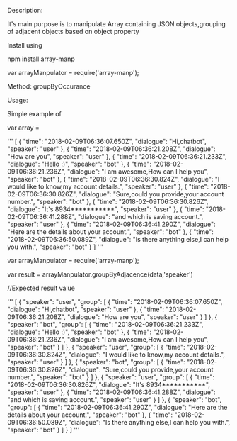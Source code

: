Description:

It's main purpose is to manipulate Array containing JSON objects,grouping of adjacent objects based on object property

Install using

npm install array-manp

var arrayManpulator = require('array-manp');

Method:
groupByOccurance

Usage:

Simple example of

var array =

'''
[
    {
        "time": "2018-02-09T06:36:07.650Z",
        "dialogue": "Hi,chatbot",
        "speaker": "user"
    },
    {
        "time": "2018-02-09T06:36:21.208Z",
        "dialogue": "How are you",
        "speaker": "user"
    },
    {
        "time": "2018-02-09T06:36:21.233Z",
        "dialogue": "Hello :)",
        "speaker": "bot"
    },
    {
        "time": "2018-02-09T06:36:21.236Z",
        "dialogue": "I am awesome,How can I help you",
        "speaker": "bot"
    },
    {
        "time": "2018-02-09T06:36:30.824Z",
        "dialogue": "I would like to know,my account details.",
        "speaker": "user"
    },
    {
        "time": "2018-02-09T06:36:30.826Z",
        "dialogue": "Sure,could you provide,your account number.",
        "speaker": "bot"
    },
    {
        "time": "2018-02-09T06:36:30.826Z",
        "dialogue": "It's 8934***********",
        "speaker": "user"
    },
    {
        "time": "2018-02-09T06:36:41.288Z",
        "dialogue": "and which is saving account.",
        "speaker": "user"
    },
    {
        "time": "2018-02-09T06:36:41.290Z",
        "dialogue": "Here are the details about your account.",
        "speaker": "bot"
    },
    {
        "time": "2018-02-09T06:36:50.089Z",
        "dialogue": "Is there anything else,I can help you with.",
        "speaker": "bot"
    }
]
'''

var arrayManpulator = require('array-manp');

var result = arrayManpulator.groupByAdjacence(data,'speaker')

//Expected result value

'''
[
  {
    "speaker": "user",
    "group": [
      {
        "time": "2018-02-09T06:36:07.650Z",
        "dialogue": "Hi,chatbot",
        "speaker": "user"
      },
      {
        "time": "2018-02-09T06:36:21.208Z",
        "dialogue": "How are you",
        "speaker": "user"
      }
    ]
  },
  {
    "speaker": "bot",
    "group": [
      {
        "time": "2018-02-09T06:36:21.233Z",
        "dialogue": "Hello :)",
        "speaker": "bot"
      },
      {
        "time": "2018-02-09T06:36:21.236Z",
        "dialogue": "I am awesome,How can I help you",
        "speaker": "bot"
      }
    ]
  },
  {
    "speaker": "user",
    "group": [
      {
        "time": "2018-02-09T06:36:30.824Z",
        "dialogue": "I would like to know,my account details.",
        "speaker": "user"
      }
    ]
  },
  {
    "speaker": "bot",
    "group": [
      {
        "time": "2018-02-09T06:36:30.826Z",
        "dialogue": "Sure,could you provide,your account number.",
        "speaker": "bot"
      }
    ]
  },
  {
    "speaker": "user",
    "group": [
      {
        "time": "2018-02-09T06:36:30.826Z",
        "dialogue": "It's 8934***********",
        "speaker": "user"
      },
      {
        "time": "2018-02-09T06:36:41.288Z",
        "dialogue": "and which is saving account.",
        "speaker": "user"
      }
    ]
  },
  {
    "speaker": "bot",
    "group": [
      {
        "time": "2018-02-09T06:36:41.290Z",
        "dialogue": "Here are the details about your account.",
        "speaker": "bot"
      },
      {
        "time": "2018-02-09T06:36:50.089Z",
        "dialogue": "Is there anything else,I can help you with.",
        "speaker": "bot"
      }
    ]
  }
]
'''